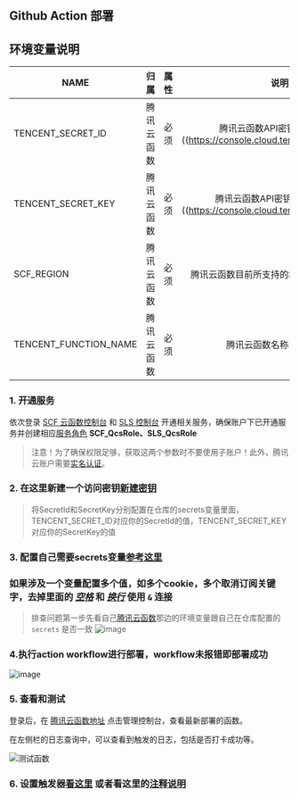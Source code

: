 ## Github Action 部署

## 环境变量说明


| NAME | 归属                         | 属性                       | 说明                                                                            |
| ---- | :------------------------------: | :-------------------------: | :-------------------------------------------------------------------------------: |
| TENCENT_SECRET_ID     | 腾讯云函数     | 必须                      |腾讯云函数API密钥 [SecretId]((https://console.cloud.tencent.com/cam/capi)  |
| TENCENT_SECRET_KEY    | 腾讯云函数     | 必须                      |腾讯云函数API密钥 [SecretKey]((https://console.cloud.tencent.com/cam/capi)  |
| SCF_REGION            | 腾讯云函数     | 必须                      |腾讯云函数目前所支持的地域信息，[参考取值](https://cloud.tencent.com/document/product/583/17299)  |
| TENCENT_FUNCTION_NAME | 腾讯云函数     | 必须                      |腾讯云函数名称，自行决定  |

### 1. 开通服务

依次登录 [SCF 云函数控制台](https://console.cloud.tencent.com/scf) 和 [SLS 控制台](https://console.cloud.tencent.com/sls) 开通相关服务，确保账户下已开通服务并创建相应[服务角色](https://console.cloud.tencent.com/cam/role) **SCF_QcsRole、SLS_QcsRole**

> 注意！为了确保权限足够，获取这两个参数时不要使用子账户！此外，腾讯云账户需要[实名认证](https://console.cloud.tencent.com/developer/auth)。

### 2. 在这里新建一个访问密钥[新建密钥](https://console.cloud.tencent.com/cam/capi)
> 将SecretId和SecretKey分别配置在仓库的secrets变量里面， TENCENT_SECRET_ID对应你的SecretId的值，TENCENT_SECRET_KEY对应你的SecretKey的值

### 3. 配置自己需要secrets变量[参考这里](githubAction.md#下方提供使用到的-secrets全集合)

### 如果涉及一个变量配置多个值，如多个cookie，多个取消订阅关键字，去掉里面的 *__[空格]()__* 和 __*[换行]()*__ 使用 `&` 连接   

> 排查问题第一步先看自己[腾讯云函数](https://console.cloud.tencent.com/scf/list-detail?rid=5&ns=default&id=scf-jdscript)那边的环境变量跟自己在仓库配置的 `secrets` 是否一致
![image](https://user-images.githubusercontent.com/6993269/99937191-06617680-2da0-11eb-99ea-033f2c655683.png)


### 4.执行action workflow进行部署，workflow未报错即部署成功
![image](https://user-images.githubusercontent.com/6993269/99513289-6a152980-29c5-11eb-9266-3f56ba13d3b2.png)

### 5. 查看和测试
登录后，在 [腾讯云函数地址](https://console.cloud.tencent.com/scf/index) 点击管理控制台，查看最新部署的函数。

在左侧栏的日志查询中，可以查看到触发的日志，包括是否打卡成功等。

![测试函数](https://user-images.githubusercontent.com/6993269/99628053-5a9eea80-2a70-11eb-906f-f1d5ea2bfa3a.png)

### 6. 设置触发器[看这里](iCloud.md#5设置触发器) 或者看这里的[注释说明](https://github.com/iouAkira/jd_scripts/blob/patch-1/index.js#L4)
